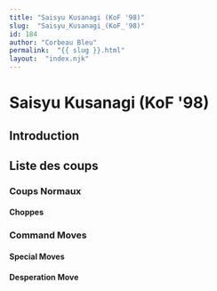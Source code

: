 ```yaml
---
title: "Saisyu Kusanagi (KoF '98)"
slug:  "Saisyu_Kusanagi_(KoF_'98)"
id: 184
author: "Corbeau Bleu"
permalink:  "{{ slug }}.html"
layout:  "index.njk"
---
```


# Saisyu Kusanagi (KoF '98)

## Introduction

## Liste des coups

### Coups Normaux

#### Choppes

### Command Moves

#### Special Moves

#### Desperation Move
